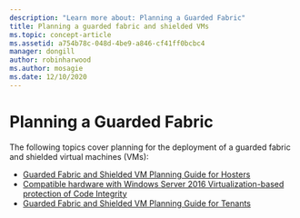 ```yaml
---
description: "Learn more about: Planning a Guarded Fabric"
title: Planning a guarded fabric and shielded VMs
ms.topic: concept-article
ms.assetid: a754b78c-048d-4be9-a846-cf41ff0bcbc4
manager: dongill
author: robinharwood
ms.author: mosagie
ms.date: 12/10/2020
---
```


# Planning a Guarded Fabric

The following topics cover planning for the deployment of a guarded fabric and shielded virtual machines (VMs):

- [Guarded Fabric and Shielded VM Planning Guide for Hosters](guarded-fabric-planning-for-hosters.md)
- [Compatible hardware with Windows Server 2016 Virtualization-based protection of Code Integrity](guarded-fabric-compatible-hardware-with-virtualization-based-protection-of-code-integrity.md)
- [Guarded Fabric and Shielded VM Planning Guide for Tenants](guarded-fabric-shielded-vm-planning-for-tenants.md)
